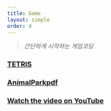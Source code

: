 ```yaml
---
title: Game
layout: simple
order: 4
---
```


> _간단하게 시작하는 게임코딩_

### [TETRIS](/game/title/tetris/tetris)

### [AnimalPark](/game/title/AnimalPark/AnimalPark)[pdf](/game/title/AnimalPark/AnimalPark.pdf)
### [Watch the video on YouTube](https://youtu.be/JMSwFRnqhqA)
